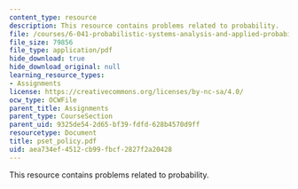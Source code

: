 ```yaml
---
content_type: resource
description: This resource contains problems related to probability.
file: /courses/6-041-probabilistic-systems-analysis-and-applied-probability-spring-2006/aea734ef4512cb99fbcf2827f2a20428_pset_policy.pdf
file_size: 79856
file_type: application/pdf
hide_download: true
hide_download_original: null
learning_resource_types:
- Assignments
license: https://creativecommons.org/licenses/by-nc-sa/4.0/
ocw_type: OCWFile
parent_title: Assignments
parent_type: CourseSection
parent_uid: 9325de54-2d65-bf39-fdfd-628b4570d9ff
resourcetype: Document
title: pset_policy.pdf
uid: aea734ef-4512-cb99-fbcf-2827f2a20428
---
```

This resource contains problems related to probability.